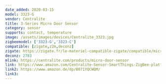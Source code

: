 ```yaml
---
date_added: 2020-03-15
model: 3323-G
vendor: Centralite
title: 3-Series Micro Door Sensor
category: sensor
supports: contact, temperature
image: /assets/images/devices/Centralite_3323.jpg
zigbeemodel: ['3323-G','3323-C']
compatible: [zigate,z2m,deconz]
zigate: https://zigate.fr/le-materiel-compatible-zigate/compatible/microdoorsensor3323-c
deconz: 2783
mlink: https://centralite.com/products/micro-door-sensor
link: https://www.amazon.com/Centralite-Sensor-SmartThings-ZigBee-platforms/dp/B071YQCWQM
link2: https://www.amazon.de/dp/B071YQCWQM/
link3: 
---
```

